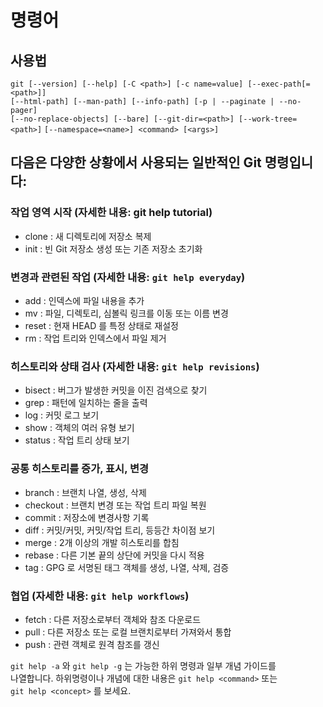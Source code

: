 # 명령어

## 사용법  
`git [--version] [--help] [-C <path>] [-c name=value] [--exec-path[=<path>]]`  
`[--html-path] [--man-path] [--info-path] [-p | --paginate | --no-pager]`  
`[--no-replace-objects] [--bare] [--git-dir=<path>] [--work-tree=<path>]`
`[--namespace=<name>] <command> [<args>]`

## 다음은 다양한 상황에서 사용되는 일반적인 Git 명령입니다:

### 작업 영역 시작 (자세한 내용: git help tutorial)
* clone : 새 디렉토리에 저장소 복제
* init : 빈 Git 저장소 생성 또는 기존 저장소 초기화

### 변경과 관련된 작업 (자세한 내용: `git help everyday`)
* add : 인덱스에 파일 내용을 추가
* mv : 파일, 디렉토리, 심볼릭 링크를 이동 또는 이름 변경
* reset : 현재 HEAD 를 특정 상태로 재설정
* rm : 작업 트리와 인덱스에서 파일 제거

### 히스토리와 상태 검사 (자세한 내용: `git help revisions`)
* bisect : 버그가 발생한 커밋을 이진 검색으로 찾기
* grep : 패턴에 일치하는 줄을 출력
* log : 커밋 로그 보기
* show : 객체의 여러 유형 보기
* status : 작업 트리 상태 보기

### 공통 히스토리를 증가, 표시, 변경
* branch : 브랜치 나열, 생성, 삭제
* checkout : 브랜치 변경 또는 작업 트리 파일 복원
* commit : 저장소에 변경사항 기록
* diff : 커밋/커밋, 커밋/작업 트리, 등등간 차이점 보기
* merge : 2개 이상의 개발 히스토리를 합침
* rebase : 다른 기본 끝의 상단에 커밋을 다시 적용
* tag : GPG 로 서명된 태그 객체를 생성, 나열, 삭제, 검증

### 협업 (자세한 내용: `git help workflows`)
* fetch : 다른 저장소로부터 객체와 참조 다운로드
* pull : 다른 저장소 또는 로컬 브랜치로부터 가져와서 통합
* push : 관련 객체로 원격 참조를 갱신

`git help -a` 와 `git help -g` 는 가능한 하위 명령과 일부 개념 가이드를  
나열합니다. 하위명령이나 개념에 대한 내용은 `git help <command>` 또는  
`git help <concept>` 를 보세요.
